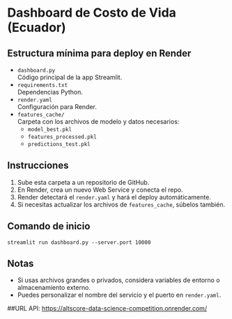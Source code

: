 # Dashboard de Costo de Vida (Ecuador)

## Estructura mínima para deploy en Render

- `dashboard.py`  
  Código principal de la app Streamlit.
- `requirements.txt`  
  Dependencias Python.
- `render.yaml`  
  Configuración para Render.
- `features_cache/`  
  Carpeta con los archivos de modelo y datos necesarios:
    - `model_best.pkl`
    - `features_processed.pkl`
    - `predictions_test.pkl`

## Instrucciones
1. Sube esta carpeta a un repositorio de GitHub.
2. En Render, crea un nuevo Web Service y conecta el repo.
3. Render detectará el `render.yaml` y hará el deploy automáticamente.
4. Si necesitas actualizar los archivos de `features_cache`, súbelos también.

## Comando de inicio
```
streamlit run dashboard.py --server.port 10000
```

## Notas
- Si usas archivos grandes o privados, considera variables de entorno o almacenamiento externo.
- Puedes personalizar el nombre del servicio y el puerto en `render.yaml`.


##URL API:
https://altscore-data-science-competition.onrender.com/
